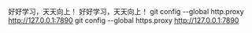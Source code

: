 好好学习，天天向上！
好好学习，天天向上！
git config --global http.proxy http://127.0.0.1:7890
git config --global https.proxy http://127.0.0.1:7890